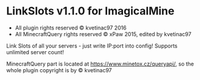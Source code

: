 LinkSlots v1.1.0 for ImagicalMine
===================================
- All plugin rights reserved © kvetinac97 2016
- All MinecraftQuery rights reserved © xPaw 2015, edited by kvetinac97

Link Slots of all your servers - just write IP:port into config!
Supports unlimited server count!

MinecraftQuery part is located at https://www.minetox.cz/queryapi/,
so the whole plugin copyright is by © kvetinac97
